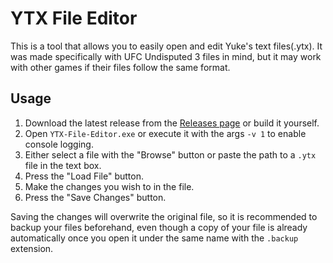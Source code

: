 # YTX File Editor
This is a tool that allows you to easily open and edit Yuke's text files(.ytx). It was made specifically
with UFC Undisputed 3 files in mind, but it may work with other games if their files follow the same format.

## Usage
1. Download the latest release from the [Releases page](https://github.com/Natan822/ytx-file-editor/releases) or build it yourself.
2. Open `YTX-File-Editor.exe` or execute it with the args `-v 1` to enable console logging.
3. Either select a file with the "Browse" button or paste the path to a `.ytx` file in the text box.
4. Press the "Load File" button.
5. Make the changes you wish to in the file.
6. Press the "Save Changes" button.

Saving the changes will overwrite the original file, so it is recommended to backup your files beforehand,
even though a copy of your file is already automatically once you open it under the same name with the 
`.backup` extension.